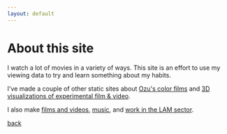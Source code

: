 ```yaml
---
layout: default
---
```


# About this site
I watch a lot of movies in a variety of ways. This site is an effort to use my viewing data to try and learn something about my habits. 

I've made a couple of other static sites about [Ozu's color films](https://drodz11.github.io/colors-of-ozu/) and [3D visualizations of experimental film & video](https://drodz11.github.io/particlesinspace/).

I also make [films and videos](https://claviluxarchival.com/film-video/), [music](https://blacksink.bandcamp.com/), and [work in the LAM sector](https://hidave.info/).

[back](./)
